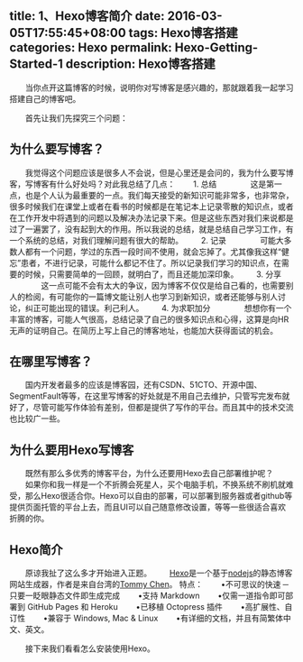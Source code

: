 title: 1、Hexo博客简介
date: 2016-03-05T17:55:45+08:00
tags: Hexo博客搭建
categories: Hexo
permalink: Hexo-Getting-Started-1
description: Hexo博客搭建
---
　　当你点开这篇博客的时候，说明你对写博客是感兴趣的，那就跟着我一起学习搭建自己的博客吧。

　　首先让我们先探究三个问题：

## 为什么要写博客？
　　我觉得这个问题应该是很多人不会说，但是心里还是会问的，我为什么要写博客，写博客有什么好处吗？对此我总结了几点：
　　1. 总结
　　　　这是第一点，也是个人认为最重要的一点。我们每天接受的新知识可能非常多，也非常杂，很多时候我们在课堂上或者在看书的时候都是在笔记本上记录零散的知识点，或者在工作开发中将遇到的问题以及解决办法记录下来。但是这些东西对我们来说都是过了一遍罢了，没有起到大的作用。所以我说的总结，就是总结自己学习工作，有一个系统的总结，对我们理解问题有很大的帮助。<!--more-->
　　2. 记录
　　　　可能大多数人都有一个问题，学过的东西一段时间不使用，就会忘掉了。尤其像我这样“健忘”患者，不进行记录，可能什么都记不住了。所以记录我们学习的知识点，在需要的时候，只需要简单的一回顾，就明白了，而且还能加深印象。
　　3. 分享
　　　　这一点可能不会有太大的争议，因为博客不仅仅是给自己看的，也需要别人的检阅，有可能你的一篇博文能让别人也学习到新知识，或者还能够与别人讨论，纠正可能出现的错误。利己利人。
　　4. 为求职加分
　　　　想想你有一个丰富的博客，可能人气很高，总结记录了自己的很多知识点和心得，这算是向HR无声的证明自己。在简历上写上自己的博客地址，也能加大获得面试的机会。

## 在哪里写博客？
　　国内开发者最多的应该是博客园，还有CSDN、51CTO、开源中国、SegmentFault等等，在这里写博客的好处就是不用自己去维护，只管写完发布就好了，尽管可能写作体验有差别，但都是提供了写作的平台。而且其中的技术交流也比较广一些。

## 为什么要用Hexo写博客
　　既然有那么多优秀的博客平台，为什么还要用Hexo去自己部署维护呢？
　　如果你和我一样是一个不折腾会死星人，买个电脑手机，不换系统不刷机就难受，那么Hexo很适合你。Hexo可以自由的部署，可以部署到服务器或者github等提供页面托管的平台上去，而且UI可以自己随意修改设置，等等一些很适合喜欢折腾的你。

## Hexo简介
　　原谅我扯了这么多才开始进入正题。
　　[Hexo](http://hexo.io/)是一个基于[nodejs](http://nodejs.cn/)的静态博客网站生成器，作者是来自台湾的[Tommy Chen](https://github.com/tommy351)。
特点：
　　•不可思议的快速 ─ 只要一眨眼静态文件即生成完成
　　•支持 Markdown
　　•仅需一道指令即可部署到 GitHub Pages 和 Heroku
　　•已移植 Octopress 插件
　　•高扩展性、自订性
　　•兼容于 Windows, Mac & Linux
　　•有详细的文档，并且有简繁体中文、英文。

　　接下来我们看看怎么安装使用Hexo。